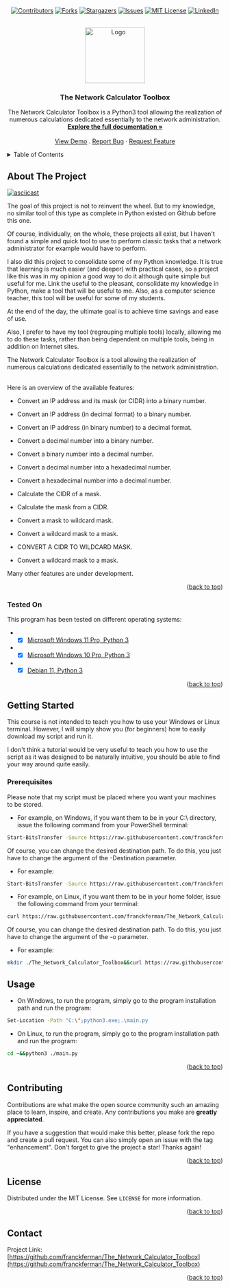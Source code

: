 <div id="top"></div>

<div id="top" align="center">

[![Contributors][contributors-shield]](https://github.com/franckferman/The_Network_Calculator_Toolbox/graphs/contributors)
[![Forks][forks-shield]](https://github.com/franckferman/The_Network_Calculator_Toolbox/network/members)
[![Stargazers][stars-shield]](https://github.com/franckferman/The_Network_Calculator_Toolbox/stargazers)
[![Issues][issues-shield]](https://github.com/franckferman/The_Network_Calculator_Toolbox/issues)
[![MIT License][license-shield]](https://github.com/franckferman/The_Network_Calculator_Toolbox/blob/main/LICENSE)
[![LinkedIn][linkedin-shield]](https://www.linkedin.com/in/fferman42)

</div>

<br />
<div align="center">
  <a href="https://github.com/franckferman/The_Network_Calculator_Toolbox">
    <img src="https://raw.githubusercontent.com/franckferman/The_Network_Calculator_Toolbox/main/img/logo.png" alt="Logo" width="140" height="130">
  </a>

<h3 align="center">The Network Calculator Toolbox</h3>

  <p align="center">
    The Network Calculator Toolbox is a Python3 tool allowing the realization of numerous calculations dedicated essentially to the network administration.
    <br />
    <a href="https://github.com/franckferman/The_Network_Calculator_Toolbox/blob/main/README.md"><strong>Explore the full documentation »</strong></a>
    <br />
    <br />
    <a href="https://asciinema.org/a/89042M80fkodhk45SasDXn0Qu">View Demo</a>
    .
    <a href="https://github.com/franckferman/The_Network_Calculator_Toolbox/issues">Report Bug</a>
    ·
    <a href="https://github.com/franckferman/The_Network_Calculator_Toolbox/issues">Request Feature</a>
  </p>
</div>

<details>
  <summary>Table of Contents</summary>
  <ol>
    <li>
      <a href="#about-the-project">About The Project</a>
      <ul>
        <li><a href="#tested-on">Tested on</a></li>
      </ul>
    </li>
    <li>
      <a href="#getting-started">Getting Started</a>
      <ul>
        <li><a href="#prerequisites">Prerequisites</a></li>
      </ul>
    </li>
    <li><a href="#usage">Usage</a></li>
    <li><a href="#contributing">Contributing</a></li>
    <li><a href="#license">License</a></li>
    <li><a href="#contact">Contact</a></li>
  </ol>
</details>

<!-- ABOUT THE PROJECT -->
## About The Project

[![asciicast](https://asciinema.org/a/89042M80fkodhk45SasDXn0Qu.svg)](https://asciinema.org/a/89042M80fkodhk45SasDXn0Qu)

The goal of this project is not to reinvent the wheel. But to my knowledge, no similar tool of this type as complete in Python existed on Github before this one.

Of course, individually, on the whole, these projects all exist, but I haven't found a simple and quick tool to use to perform classic tasks that a network administrator for example would have to perform.

I also did this project to consolidate some of my Python knowledge. It is true that learning is much easier (and deeper) with practical cases, so a project like this was in my opinion a good way to do it although quite simple but useful for me. Link the useful to the pleasant, consolidate my knowledge in Python, make a tool that will be useful to me. Also, as a computer science teacher, this tool will be useful for some of my students.

At the end of the day, the ultimate goal is to achieve time savings and ease of use. 

Also, I prefer to have my tool (regrouping multiple tools) locally, allowing me to do these tasks, rather than being dependent on multiple tools, being in addition on Internet sites.

The Network Calculator Toolbox is a tool allowing the realization of numerous calculations dedicated essentially to the network administration.

<br />Here is an overview of the available features:

- Convert an IP address and its mask (or CIDR) into a binary number.

- Convert an IP address (in decimal format) to a binary number.

- Convert an IP address (in binary number) to a decimal format.

- Convert a decimal number into a binary number.

- Convert a binary number into a decimal number.

- Convert a decimal number into a hexadecimal number.

- Convert a hexadecimal number into a decimal number.

- Calculate the CIDR of a mask.

- Calculate the mask from a CIDR.

- Convert a mask to wildcard mask.

- Convert a wildcard mask to a mask.

- CONVERT A CIDR TO WILDCARD MASK.

- Convert a wildcard mask to a mask.

Many other features are under development.

<p align="right">(<a href="#top">back to top</a>)</p>

### Tested On

This program has been tested on different operating systems:
* - [x] [Microsoft Windows 11 Pro, Python 3](https://www.microsoft.com/en-us/windows/get-windows-11)
* - [x] [Microsoft Windows 10 Pro, Python 3](https://www.microsoft.com/en-us/d/windows-10-pro/df77x4d43rkt?activetab=pivot:overviewtab)
* - [x] [Debian 11, Python 3](https://www.debian.org/)

<p align="right">(<a href="#top">back to top</a>)</p>

<!-- GETTING STARTED -->
## Getting Started

This course is not intended to teach you how to use your Windows or Linux terminal. However, I will simply show you (for beginners) how to easily download my script and run it.

I don't think a tutorial would be very useful to teach you how to use the script as it was designed to be naturally intuitive, you should be able to find your way around quite easily.

### Prerequisites

Please note that my script must be placed where you want your machines to be stored.

* For example, on Windows, if you want them to be in your C:\ directory, issue the following command from your PowerShell terminal:
```sh
Start-BitsTransfer -Source https://raw.githubusercontent.com/franckferman/The_Network_Calculator_Toolbox/main/main.py -Destination "C:\" -DisplayName "The_Network_Calculator_Toolbox - Downloading function - Franck FERMAN." -Description "Downloading the script."
```

Of course, you can change the desired destination path. To do this, you just have to change the argument of the -Destination parameter.

* For example:
```sh
Start-BitsTransfer -Source https://raw.githubusercontent.com/franckferman/The_Network_Calculator_Toolbox/main/main.py -Destination "D:\" -DisplayName "The_Network_Calculator_Toolbox - Downloading function - Franck FERMAN." -Description "Downloading the script."
```

* For example, on Linux, if you want them to be in your home folder, issue the following command from your terminal:
```sh
curl https://raw.githubusercontent.com/franckferman/The_Network_Calculator_Toolbox/main/main.py -o ~/main.py
```

Of course, you can change the desired destination path. To do this, you just have to change the argument of the -o parameter.

* For example:
```sh
mkdir ./The_Network_Calculator_Toolbox&&curl https://raw.githubusercontent.com/franckferman/The_Network_Calculator_Toolbox/main/main.py -o ./The_Network_Calculator_Toolbox/main.py
```

<!-- USAGE EXAMPLES -->
## Usage

* On Windows, to run the program, simply go to the program installation path and run the program:
```sh
Set-Location -Path "C:\";python3.exe;.\main.py
```

* On Linux, to run the program, simply go to the program installation path and run the program:
```sh
cd ~&&python3 ./main.py
```

<p align="right">(<a href="#top">back to top</a>)</p>

<!-- CONTRIBUTING -->
## Contributing

Contributions are what make the open source community such an amazing place to learn, inspire, and create. Any contributions you make are **greatly appreciated**.

If you have a suggestion that would make this better, please fork the repo and create a pull request. You can also simply open an issue with the tag "enhancement".
Don't forget to give the project a star! Thanks again!

<p align="right">(<a href="#top">back to top</a>)</p>

<!-- LICENSE -->
## License

Distributed under the MIT License. See `LICENSE` for more information.

<p align="right">(<a href="#top">back to top</a>)</p>

<!-- CONTACT -->
## Contact

Project Link: [https://github.com/franckferman/The_Network_Calculator_Toolbox](https://github.com/franckferman/The_Network_Calculator_Toolbox)

<p align="right">(<a href="#top">back to top</a>)</p>

<!-- MARKDOWN LINKS & IMAGES -->
<!-- https://www.markdownguide.org/basic-syntax/#reference-style-links -->
[contributors-shield]: https://img.shields.io/github/contributors/franckferman/The_Network_Calculator_Toolbox.svg?style=for-the-badge
[contributors-url]: https://github.com/franckferman/The_Network_Calculator_Toolbox/graphs/contributors
[forks-shield]: https://img.shields.io/github/forks/franckferman/The_Network_Calculator_Toolbox.svg?style=for-the-badge
[forks-url]: https://github.com/franckferman/The_Network_Calculator_Toolbox/network/members
[stars-shield]: https://img.shields.io/github/stars/franckferman/The_Network_Calculator_Toolbox.svg?style=for-the-badge
[stars-url]: https://github.com/franckferman/The_Network_Calculator_Toolbox/stargazers
[issues-shield]: https://img.shields.io/github/issues/franckferman/The_Network_Calculator_Toolbox.svg?style=for-the-badge
[issues-url]: https://github.com/franckferman/The_Network_Calculator_Toolbox/issues
[license-shield]: https://img.shields.io/github/license/franckferman/The_Network_Calculator_Toolbox.svg?style=for-the-badge
[license-url]: https://github.com/franckferman/The_Network_Calculator_Toolbox/blob/master/LICENSE.txt
[linkedin-shield]: https://img.shields.io/badge/-LinkedIn-black.svg?style=for-the-badge&logo=linkedin&colorB=555
[linkedin-url]: https://linkedin.com/in/fferman42
[product-screenshot]: images/screenshot.png
